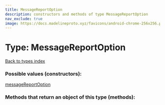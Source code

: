 ```yaml
---
title: MessageReportOption
description: constructors and methods of type MessageReportOption
nav_exclude: true
image: https://docs.madelineproto.xyz/favicons/android-chrome-256x256.png
---
```

# Type: MessageReportOption
[Back to types index](index.html)



### Possible values (constructors):

[messageReportOption](/API_docs/constructors/messageReportOption.html)  



### Methods that return an object of this type (methods):



